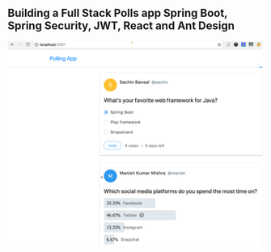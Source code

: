 ## Building a Full Stack Polls app  Spring Boot, Spring Security, JWT, React and Ant Design

![App Screenshot](screenshot.png)
